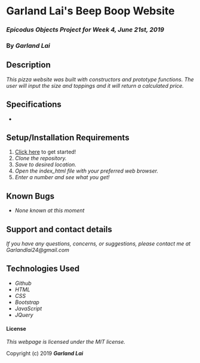 # Garland Lai's Beep Boop Website

### _Epicodus Objects Project for Week 4, June 21st, 2019_

### By _*Garland Lai*_

## Description

_This pizza website was built with constructors and prototype functions. The user will input the size and toppings and it will return a calculated price._

## Specifications

*


## Setup/Installation Requirements

1. [Click here]() to get started!
2. _Clone the repository._
3. _Save to desired location._
4. _Open the index_html file with your preferred web browser._
5. _Enter a number and see what you get!_

## Known Bugs

* _None known at this moment_

## Support and contact details

_If you have any questions, concerns, or suggestions, please contact me at Garlandlai24@gmail.com_

## Technologies Used

* _Github_
* _HTML_
* _CSS_
* _Bootstrap_
* _JavaScript_
* _JQuery_

#### License

*This webpage is licensed under the MIT license.*

Copyright (c) 2019 **_Garland Lai_**
